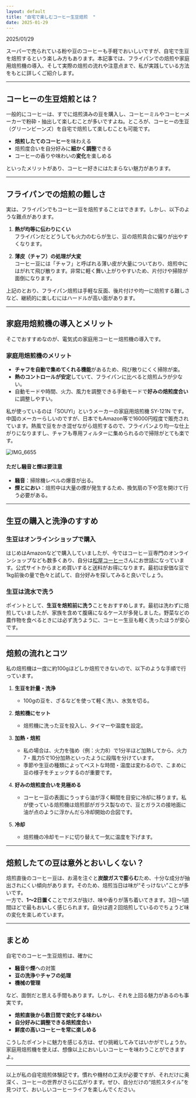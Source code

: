 ```yaml
---
layout: default
title: "自宅で楽しむコーヒー生豆焙煎  "
date: 2025-01-29
---
```


2025/01/29

スーパーで売られている粉や豆のコーヒーも手軽でおいしいですが、自宅で生豆を焙煎するという楽しみ方もあります。本記事では、フライパンでの焙煎や家庭用焙煎機の導入、そして実際の焙煎の流れや注意点まで、私が実践している方法をもとに詳しくご紹介します。

---

## コーヒーの生豆焙煎とは？
一般的にコーヒーは、すでに焙煎済みの豆を購入し、コーヒーミルやコーヒーメーカーで粉砕・抽出して楽しむことが多いですよね。ところが、コーヒーの生豆（グリーンビーンズ）を自宅で焙煎して楽しむことも可能です。

- **焙煎したてのコーヒー**を味わえる  
- 焙煎度合いを自分好みに**細かく調整**できる  
- コーヒーの香りや味わいの**変化**を楽しめる  

といったメリットがあり、コーヒー好きにはたまらない魅力があります。

---

## フライパンでの焙煎の難しさ
実は、フライパンでもコーヒー豆を焙煎することはできます。しかし、以下のような難点があります。

1. **熱が均等に伝わりにくい**  
   フライパンだとどうしても火力のむらが生じ、豆の焙煎具合に偏りが出やすくなります。

2. **薄皮（チャフ）の処理が大変**  
   コーヒー豆には「チャフ」と呼ばれる薄い皮が大量についており、焙煎中にはがれて飛び散ります。非常に軽く舞い上がりやすいため、片付けや掃除が面倒になります。

上記のとおり、フライパン焙煎は手軽な反面、後片付けや均一に焙煎する難しさなど、継続的に楽しむにはハードルが高い面があります。

---

## 家庭用焙煎機の導入とメリット
そこでおすすめなのが、電気式の家庭用コーヒー焙煎機の導入です。

### 家庭用焙煎機のメリット
- **チャフを自動で集めてくれる機能**があるため、飛び散りにくく掃除が楽。  
- **熱のコントロールが安定**していて、フライパンに比べると焙煎ムラが少ない。  
- 自動モードや時間、火力、風力を調整できる手動モードで**好みの焙煎度合い**に調整しやすい。  

私が使っているのは「SOUYI」というメーカーの家庭用焙煎機 SY-121N です。中国のメーカーらしいのですが、日本でもAmazon等で16000円程度で販売されています。熱風で豆をかき混ぜながら焙煎するので、フライパンより均一な仕上がりになりますし、チャフも専用フィルターに集められるので掃除がとても楽です。

![IMG_6655](https://github.com/user-attachments/assets/370de944-cc4e-4f26-a664-9e401c5cf366)


#### ただし騒音と煙は要注意
- **騒音**：掃除機レベルの爆音が出る。  
- **煙とにおい**：焙煎中は大量の煙が発生するため、換気扇の下や窓を開けて行う必要がある。  

---

## 生豆の購入と洗浄のすすめ
### 生豆はオンラインショップで購入
はじめはAmazonなどで購入していましたが、今ではコーヒー豆専門のオンラインショップなども数多くあり、自分は[松屋コーヒー](https://matsuyacoffee.shop-pro.jp)さんにお世話になっています。公式サイトからまとめ買いすると送料がお得になります。最初は安価な豆で1kg前後の量で色々と試して、自分好みを探してみると良いでしょう。

### 生豆は流水で洗う
ポイントとして、**生豆を焙煎前に洗う**ことをおすすめします。最初は洗わずに焙煎していましたが、家族を含めて腹痛になるケースが多発しました。野菜などの農作物を食べるときには必ず洗うように、コーヒー生豆も軽く洗ったほうが安心です。

---

## 焙煎の流れとコツ
私の焙煎機は一度に約100gほどしか焙煎できないので、以下のような手順で行っています。

1. **生豆を計量・洗浄**  
   - 100gの豆を、ざるなどを使って軽く洗い、水気を切る。

2. **焙煎機にセット**  
   - 焙煎機に洗った豆を投入し、タイマーや温度を設定。

3. **加熱・焙煎**  
   - 私の場合は、火力を強め（例：火力8）で1分半ほど加熱してから、火力7・風力5で10分加熱といったように段階を分けています。  
   - 季節や生豆の種類によってベストな時間・温度は変わるので、こまめに豆の様子をチェックするのが重要です。

4. **好みの焙煎度合いを見極める**  
   - コーヒー豆の表面にうっすら油が浮く瞬間を目安に冷却に移ります。私が使っている焙煎機は焙煎部がガラス製なので、豆とガラスの接地面に油が点のように浮かんだら冷却開始の合図です。

5. **冷却**  
   - 焙煎機の冷却モードに切り替えて一気に温度を下げます。

---

## 焙煎したての豆は意外とおいしくない？  
焙煎直後のコーヒー豆は、お湯を注ぐと**炭酸ガスで膨らむ**ため、十分な成分が抽出されにくい傾向があります。そのため、焙煎当日は味が“そっけない”ことが多いです。  
一方で、**1～2日置く**ことでガスが抜け、味や香りが落ち着いてきます。3日～1週間ほどで最もおいしく感じられます。自分は週２回焙煎しているのでちょうど味の変化を楽しめています。

---

## まとめ
自宅でのコーヒー生豆焙煎は、確かに

- **騒音**や**煙**への対策
- **豆の洗浄**や**チャフの処理**
- **機械の管理**

など、面倒だと思える手間もあります。しかし、それを上回る魅力があるのも事実です。

- **焙煎直後から数日間で変化する味わい**  
- **自分好みに調整できる焙煎度合い**  
- **鮮度の高いコーヒーを常に楽しめる**

こうしたポイントに魅力を感じる方は、ぜひ挑戦してみてはいかがでしょうか。家庭用焙煎機を使えば、想像以上においしいコーヒーを味わうことができますよ。

---

以上が私の自宅焙煎体験記です。慣れや機材の工夫が必要ですが、それだけに奥深く、コーヒーの世界がさらに広がります。ぜひ、自分だけの“焙煎スタイル”を見つけて、おいしいコーヒーライフを楽しんでください。
